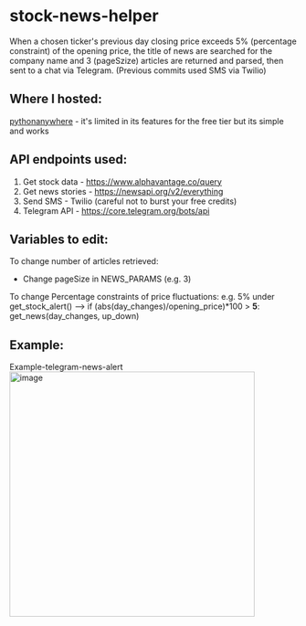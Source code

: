 # stock-news-helper
When a chosen ticker's previous day closing price exceeds 5% (percentage constraint) of the opening price, the title of news are searched for the company name and 3 (pageSzize) articles are returned and parsed, then sent to a chat via Telegram. (Previous commits used SMS via Twilio)

## Where I hosted:
[pythonanywhere](https://www.pythonanywhere.com/) - it's limited in its features for the free tier but its simple and works


## API endpoints used:
1. Get stock data - https://www.alphavantage.co/query
2. Get news stories - https://newsapi.org/v2/everything
3. Send SMS - Twilio (careful not to burst your free credits)
4. Telegram API - https://core.telegram.org/bots/api

## Variables to edit:
To change number of articles retrieved:
- Change pageSize in NEWS_PARAMS (e.g. 3)

To change Percentage constraints of price fluctuations:
e.g. 5%
under get_stock_alert() -->  if (abs(day_changes)/opening_price)*100 > **5**:
        get_news(day_changes, up_down)

## Example:
Example-telegram-news-alert<img width="429" alt="image" src="https://user-images.githubusercontent.com/69098684/111066753-a122c400-84fb-11eb-856f-23e154fc2b10.png">
